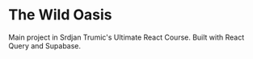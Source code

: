 # The Wild Oasis

Main project in Srdjan Trumic's Ultimate React Course.
Built with React Query and Supabase.
